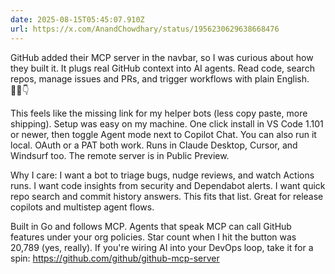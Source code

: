 ```yaml
---
date: 2025-08-15T05:45:07.910Z
url: https://x.com/AnandChowdhary/status/1956230629638668476
---
```


GitHub added their MCP server in the navbar, so I was curious about how they built it. It plugs real GitHub context into AI agents. Read code, search repos, manage issues and PRs, and trigger workflows with plain English.   
👨‍💻👇  
  
This feels like the missing link for my helper bots (less copy paste, more shipping). Setup was easy on my machine. One click install in VS Code 1.101 or newer, then toggle Agent mode next to Copilot Chat. You can also run it local. OAuth or a PAT both work. Runs in Claude Desktop, Cursor, and Windsurf too. The remote server is in Public Preview.  
  
Why I care: I want a bot to triage bugs, nudge reviews, and watch Actions runs. I want code insights from security and Dependabot alerts. I want quick repo search and commit history answers. This fits that list. Great for release copilots and multistep agent flows.  
  
Built in Go and follows MCP. Agents that speak MCP can call GitHub features under your org policies. Star count when I hit the button was 20,789 (yes, really). If you're wiring AI into your DevOps loop, take it for a spin: <https://github.com/github/github-mcp-server>
